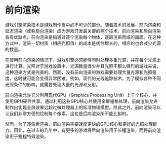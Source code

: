 # 前向渲染

游戏引擎渲染技术是游戏制作当中必不可少的部分。随着技术的发展，前向渲染和延迟渲染（或称后向渲染）成为游戏开发最关键的两个技术。前向渲染和后向渲染各有优缺点。前向渲染是指通过逐个渲染每个物体，逐层渲染而成的画面。在这种方式中，渲染一切材质（相应光照值）的成本是线性增长的，相应的也会减少光源的数量。

在使用前向渲染的情况下，游戏引擎必须能够同时处理多重光源，并在每个光源上进行计算。光照对于游戏设置中，光源数量很少并且光照不那么强烈的游戏来说，这种渲染方式是完美的。然而，没有前向渲染的游戏需要处理大量光源和光照强度，这时就可能会变得异常困难。例如，现代的光线追踪技术，为了模拟各种不同光照条件的影响，就需要处理大量的光源和反射。

前向渲染允许充分利用现代GPU（Graphics Processing Unit）上千个核心，并使用GPU硬件共享。通过利用这些GPU核心并使用全屏栅格处理，前向渲染允许制作出实现全屏效果远超过微处理器上的标准物理模型。除此之外，前向渲染可以让我们非常方便的绘制每个像素，这也是后向渲染所不能比拟的。

然而，为了逐像素渲染，前向渲染需要速度更快的GPU核心和更好的光照处理能力。因此，在过去的几年中，有更多的游戏将后向渲染用于长程渲染，而将前向渲染用于短程特效渲染。